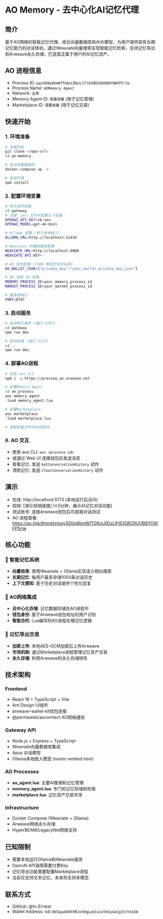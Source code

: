 # AO Memory - 去中心化AI记忆代理

## 简介
基于AO网络的智能记忆代理，结合向量数据库和AI大模型，为用户提供具有长期记忆能力的对话体验。通过Weaviate向量搜索实现智能记忆检索，支持记忆导出到Arweave永久存储，打造真正属于用户的AI记忆资产。

## AO 进程信息
- Process ID: `pqv5D0p8bmWfTG6oLRDzLlFl63QR29UOB8YOWFP5rIw` 
- Process Name: `AOMemory Agent`
- Network: `主网`
- Memory Agent ID: `需要部署` (用于记忆管理)
- Marketplace ID: `需要部署` (用于记忆交易)

## 快速开始

### 1. 环境准备
```bash
# 克隆项目
git clone <repo-url>
cd ao-memory

# 启动向量数据库
docker-compose up -d

# 前端环境
npm install
```

### 2. 配置环境变量
```bash
# 网关服务配置
cd gateway
# 创建 .env 文件并配置以下变量：
OPENAI_API_KEY=sk-xxx
OPENAI_MODEL=gpt-4o-mini

# Ollama 配置 (用于本地嵌入)
OLLAMA_URL=http://localhost:11434

# Weaviate 向量数据库配置
WEAVIATE_URL=http://localhost:8080
WEAVIATE_API_KEY=

# AO 钱包配置 (JSON 格式的钱包私钥)
AO_WALLET_JSON={"private_key":"your_wallet_private_key_json"}

# AO 进程 ID 配置
MEMORY_PROCESS_ID=your_memory_process_id
MARKET_PROCESS_ID=your_market_process_id

# 服务器端口
PORT=8787

```

### 3. 启动服务
```bash
# 启动网关服务 (端口 8787)
cd gateway
npm run dev

# 启动前端 (端口 5173)
cd ..
npm run dev
```

### 4. 部署AO进程
```bash
# 安装 aos CLI
npm i -g https://preview_ao.arweave.net

# 部署Memory Agent
cd ao_process
aos memory_agent
.load memory_agent.lua

# 部署Marketplace 
aos marketplace  
.load marketplace.lua

# 更新配置文件中的进程ID
```

### 6. AO 交互
- 使用 aos CLI: `aos <process-id>`
- 或通过 Web UI 连接钱包后发送消息
- 查看记忆: 发送 `GetConversationHistory` 动作
- 清除记忆: 发送 `ClearConversationHistory` 动作

## 演示
- 在线: http://localhost:5173 (本地运行后访问)
- 视频: [演示视频链接] (≤3分钟，展示AI记忆对话功能)
- 测试账号: 连接Arweave钱包后可直接对话测试
- AO 进程查看: https://ao.link/#/entity/pqv5D0p8bmWfTG6oLRDzLlFl63QR29UOB8YOWFP5rIw

## 核心功能

### 🧠 智能记忆系统
- **向量检索**: 使用Weaviate + Ollama实现语义相似搜索
- **长期记忆**: 每用户最多存储1000条对话历史
- **上下文感知**: 基于历史对话提供个性化回复

### 🔗 AO网络集成  
- **去中心化存储**: 记忆数据存储在AO进程中
- **钱包身份**: 基于Arweave钱包地址的用户识别
- **智能合约**: Lua编写的AO进程处理记忆逻辑

### 💾 记忆导出交易
- **加密上传**: 本地AES-GCM加密后上传Arweave
- **市场机制**: 通过Marketplace进程管理记忆资产交易
- **永久存储**: 利用Arweave的永久存储特性

## 技术架构

### Frontend
- React 18 + TypeScript + Vite
- Ant Design UI组件
- arweave-wallet-kit钱包连接
- @permaweb/aoconnect AO网络通信

### Gateway API
- Node.js + Express + TypeScript
- Weaviate向量数据库集成
- Apus 对话模型
- Ollama本地嵌入模型 (nomic-embed-text)

### AO Processes
- **ao_agent.lua**: 主要AI推理和记忆管理
- **memory_agent.lua**: 专门的记忆存储和检索
- **marketplace.lua**: 记忆资产交易市场

### Infrastructure  
- Docker Compose (Weaviate + Ollama)
- Arweave网络永久存储
- HyperBEAM/LegacyNet网络支持

## 已知限制
- 需要本地运行Ollama和Weaviate服务
- OpenAI API调用需要付费Key
- 记忆导出功能需要配置Marketplace进程
- 当前仅支持文本记忆，未来将支持多模态

## 联系方式
- GitHub: @hi-Ernest
- Wallet Address: `kdC3NSGpwA9EFHRJo50gLpbIaie5hGyGeCg3CVtm1O8`
